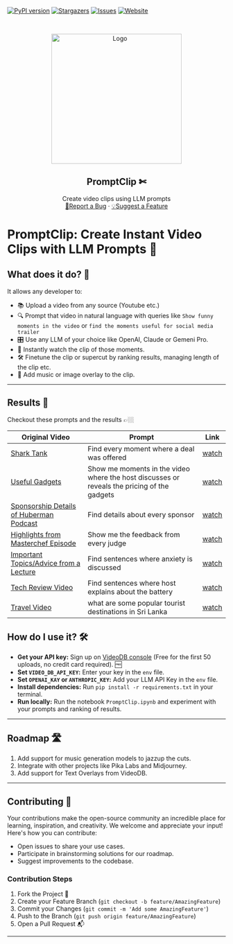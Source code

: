 <!-- PROJECT SHIELDS -->
<!--
*** Reference links are enclosed in brackets [ ] instead of parentheses ( ).
*** https://www.markdownguide.org/basic-syntax/#reference-style-links
-->
[![PyPI version][pypi-shield]][pypi-url]
[![Stargazers][stars-shield]][stars-url]
[![Issues][issues-shield]][issues-url]
[![Website][website-shield]][website-url]


<!-- PROJECT LOGO -->
<br />
<p align="center">
  <a href="https://videodb.io/">
    <img src="https://codaio.imgix.net/docs/_s5lUnUCIU/blobs/bl-RgjcFrrJjj/d3cbc44f8584ecd42f2a97d981a144dce6a66d83ddd5864f723b7808c7d1dfbc25034f2f25e1b2188e78f78f37bcb79d3c34ca937cbb08ca8b3da1526c29da9a897ab38eb39d084fd715028b7cc60eb595c68ecfa6fa0bb125ec2b09da65664a4f172c2f" alt="Logo" width="300" height="">
  </a>

<h2 align="center">PromptClip ✄ </h3>

  <p align="center">
    Create video clips using LLM prompts
    <br />
    <a href="https://github.com/video-db/PromptClip/issues">🐞Report a Bug</a> 
    ·
    <a href="https://github.com/video-db/PromptClip/issues">💡Suggest a Feature</a> 
</p>

<!-- ABOUT THE PROJECT -->

# PromptClip: Create Instant Video Clips with LLM Prompts 🍭

## What does it do? 🤔

It allows any developer to:

* 📚 Upload a video from any source (Youtube etc.)
* 🔍 Prompt that video in natural language with queries like `Show funny moments in the video`
  or `find the moments useful for social media trailer`
* 🎛️ Use any LLM of your choice like OpenAI, Claude or Gemeni Pro.
* 🌟 Instantly watch the clip of those moments.
* 🛠️ Finetune the clip or supercut by ranking results, managing length of the clip etc.
* 🎸 Add music or image overlay to the clip.

---
## Results 🎉

Checkout these prompts and the results 👉🏼

| Original Video                                                                                   | Prompt                                                                                    | Link                                                                                                                           |
|--------------------------------------------------------------------------------------------------|-------------------------------------------------------------------------------------------|--------------------------------------------------------------------------------------------------------------------------------|
| [Shark Tank](https://www.youtube.com/watch?v=)                                                   | Find every moment where a deal was offered                                                | [watch](https://console.videodb.io/player?url=https://stream.videodb.io/v3/published/manifests/46c983a6-7b73-4876-8082-5dc79ecbb972.m3u8) |
| [Useful Gadgets](https://www.youtube.com/watch?v=bGmXrMW9ucU)                                   | Show me moments in the video where the host discusses or reveals the pricing of the gadgets | [watch](https://console.videodb.io/player?url=https://stream.videodb.io/v3/published/manifests/5c4f4752-eca4-4f76-9d68-1a855d75de88.m3u8) |
| [Sponsorship Details of Huberman Podcast](https://www.youtube.com/watch?v=LYYyQcAJZfk)          | Find details about every sponsor                                                          | [watch](https://console.videodb.io/player?url=https://stream.videodb.io/v3/published/manifests/588bbe2f-1f14-4a9f-b62f-7f1132eed3f2.m3u8) |
| [Highlights from Masterchef Episode](https://www.youtube.com/watch?v=4JVzznqOF0k)                          | Show me the feedback from every judge                                                     | [watch](https://console.videodb.io/player?url=https://stream.videodb.io/v3/published/manifests/33b3e620-ca32-4895-847b-8aaf7cbf1e74.m3u8) |
| [Important Topics/Advice from a Lecture](https://www.youtube.com/watch?v=HAnw168huqA)           | Find sentences where anxiety is discussed                                                 | [watch](https://console.videodb.io/player?url=https://stream.videodb.io/v3/published/manifests/61203892-7607-4089-8302-dd802efe183e.m3u8) |
| [Tech Review Video](https://www.youtube.com/watch?v=dtp6b76pMak)                                 | Find sentences where host explains about the battery                                      | [watch](https://console.videodb.io/player?url=https://stream.videodb.io/v3/published/manifests/e6ce8133-ed7d-4dad-a070-ead778a0d2d3.m3u8) |
| [Travel Video](https://www.youtube.com/watch?v=sV1Z2LXtHqc)                                     | what are some popular tourist destinations in Sri Lanka                                   | [watch](https://console.videodb.io/player?url=https://stream.videodb.io/v3/published/manifests/36aba200-e4e6-40c0-aa45-8eafdf844fe0.m3u8) |

## How do I use it? 🛠️

- **Get your API key:** Sign up on [VideoDB console](https://console.videodb.io) (Free for the first 50 uploads, no
  credit card required). 🆓
- **Set `VIDEO_DB_API_KEY`:** Enter your key in the `env` file.
- **Set `OPENAI_KAY` or `ANTHROPIC_KEY`:** Add your LLM API Key in the `env` file.
- **Install dependencies:** Run `pip install -r requirements.txt` in your terminal.
- **Run locally:**  Run the notebook `PromptClip.ipynb` and experiment with your prompts and ranking of results.

---
<!-- ROADMAP -->

## Roadmap 🛣️

1. Add support for music generation models to jazzup the cuts.
2. Integrate with other projects like Pika Labs and Midjourney.
3. Add support for Text Overlays from VideoDB.

---
<!-- CONTRIBUTING -->

## Contributing 🤝

Your contributions make the open-source community an incredible place for learning, inspiration, and creativity. We
welcome and appreciate your input! Here's how you can contribute:

- Open issues to share your use cases.
- Participate in brainstorming solutions for our roadmap.
- Suggest improvements to the codebase.

### Contribution Steps

1. Fork the Project 🍴
2. Create your Feature Branch (`git checkout -b feature/AmazingFeature`)
3. Commit your Changes (`git commit -m 'Add some AmazingFeature'`)
4. Push to the Branch (`git push origin feature/AmazingFeature`)
5. Open a Pull Request 📬

---

<!-- MARKDOWN LINKS & IMAGES -->
<!-- https://www.markdownguide.org/basic-syntax/#reference-style-links -->

[pypi-shield]: https://img.shields.io/pypi/v/videodb?style=for-the-badge

[pypi-url]: https://pypi.org/project/videodb/

[python-shield]:https://img.shields.io/pypi/pyversions/videodb?style=for-the-badge

[stars-shield]: https://img.shields.io/github/stars/video-db/promptClip.svg?style=for-the-badge

[stars-url]: https://github.com/video-db/promptClip/stargazers

[issues-shield]: https://img.shields.io/github/issues/video-db/videodb-python.svg?style=for-the-badge

[issues-url]: https://github.com/video-db/promptClip/issues

[website-shield]: https://img.shields.io/website?url=https%3A%2F%2Fvideodb.io%2F&style=for-the-badge&label=videodb.io

[website-url]: https://videodb.io/

